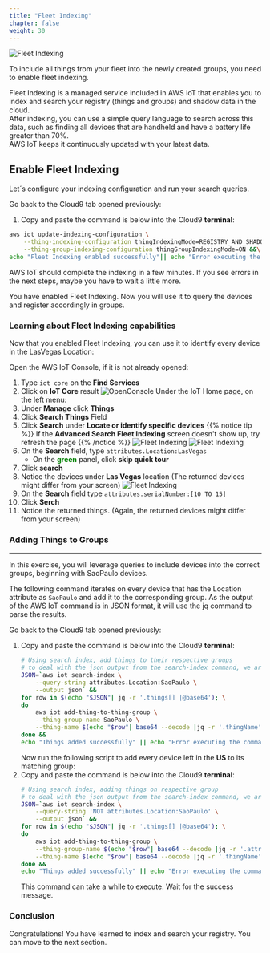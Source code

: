 ```yaml
---
title: "Fleet Indexing"
chapter: false
weight: 30
---
```


![Fleet Indexing](/images/fleet_indexing.png)

To include all things from your fleet into the newly created groups, you need to enable fleet indexing. 
<p>
Fleet Indexing is a managed service included in AWS IoT that enables you to index and search your registry (things and groups) and shadow data in the cloud.<br>
After indexing, you can use a simple query language to search across this data, such as finding all devices that are handheld and have a battery life greater than 70%.<br> 
AWS IoT keeps it continuously updated with your latest data.
</p>

## Enable Fleet Indexing


Let´s configure your indexing configuration and run your search queries. 

Go back to the Cloud9 tab opened previously: 

1. Copy and paste the command is below into the Cloud9 **terminal**:

```bash
aws iot update-indexing-configuration \
    --thing-indexing-configuration thingIndexingMode=REGISTRY_AND_SHADOW \
    --thing-group-indexing-configuration thingGroupIndexingMode=ON &&\
echo "Fleet Indexing enabled successfully"|| echo "Error executing the command"
```
AWS IoT should complete the indexing in a few minutes. If you see errors in the next steps, maybe you have to wait a little more.

You have enabled Fleet Indexing. Now you will use it to query the devices and register accordingly in groups.

### Learning about Fleet Indexing capabilities

Now that you enabled Fleet Indexing, you can use it to identify every device in the LasVegas Location:

Open the AWS IoT Console, if it is not already opened:

1. Type `iot core` on the **Find Services**
2. Click on **IoT Core** result
    ![OpenConsole](/images/020_mgmt_iot_console.png)
    Under the IoT Home page, on the left menu:
3. Under **Manage** click **Things**
4. Click **Search Things** Field
5. Click **Search** under **Locate or identify specific devices**
{{% notice tip %}}
If the **Advanced Search Fleet Indexing** screen doesn't show up, try refresh the page
{{% /notice %}}
    ![Fleet Indexing](/images/030_mgmt_fleetindex1.png)
    ![Fleet Indexing](/images/030_mgmt_fleetindex2.png)
6. On the **Search** field, type `attributes.Location:LasVegas`
    - On the <span style="color:green"><b>green</b></span> panel, click **skip quick tour**
7. Click **search**
8. Notice the devices under **Las Vegas** location
    (The returned devices might differ from your screen)
    ![Fleet Indexing](/images/030_mgmt_fleetindex3.png)
9. On the **Search** field type `attributes.serialNumber:[10 TO 15]`
10. Click **Serch**
11. Notice the returned things.
    (Again, the returned devices might differ from your screen)


### Adding Things to Groups
___

In this exercise, you will leverage queries to include devices into the correct groups, beginning with SaoPaulo devices. 

The following command iterates on every device that has the Location attribute as `SaoPaulo` and add it to the corresponding group. As the output of the AWS IoT command is in JSON format, it will use the jq command to parse the results. 

Go back to the Cloud9 tab opened previously: 

1. Copy and paste the command is below into the Cloud9 **terminal**:
    ```bash
    # Using search index, add things to their respective groups
    # to deal with the json output from the search-index command, we are going to use jq
    JSON=`aws iot search-index \
        --query-string attributes.Location:SaoPaulo \
        --output json` &&
    for row in $(echo "$JSON"| jq -r '.things[] |@base64'); \
    do  
        aws iot add-thing-to-thing-group \
        --thing-group-name SaoPaulo \
        --thing-name $(echo "$row"| base64 --decode |jq -r '.thingName'); \
    done &&
    echo "Things added successfully" || echo "Error executing the command"
    ```
    Now run the following script to add every device left in the **US** to its matching group:
2. Copy and paste the command is below into the Cloud9 **terminal**:
    ```bash
    # Using search index, adding things on respective group
    # to deal with the json output from the search-index command, we are going to use jq
    JSON=`aws iot search-index \
        --query-string 'NOT attributes.Location:SaoPaulo' \
        --output json` &&
    for row in $(echo "$JSON"| jq -r '.things[] |@base64'); \
    do  
        aws iot add-thing-to-thing-group \
        --thing-group-name $(echo "$row"| base64 --decode |jq -r '.attributes.Location') \
        --thing-name $(echo "$row"| base64 --decode |jq -r '.thingName'); \
    done &&
    echo "Things added successfully" || echo "Error executing the command"
    ```
    This command can take a while to execute. Wait for the success message.

### Conclusion

Congratulations! You have learned to index and search your registry. You can move to the next section.